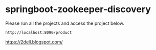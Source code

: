 # springboot-zookeeper-discovery


Please run all the projects and access the project below. 

```http://localhost:8090/product```

https://2dell.blogspot.com/